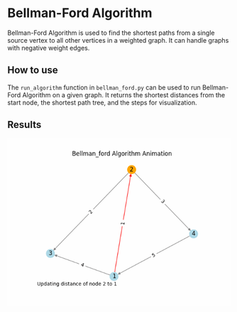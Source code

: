 # Bellman-Ford Algorithm

Bellman-Ford Algorithm is used to find the shortest paths from a single source vertex to all other vertices in a weighted graph. It can handle graphs with negative weight edges.

## How to use

The `run_algorithm` function in `bellman_ford.py` can be used to run Bellman-Ford Algorithm on a given graph. It returns the shortest distances from the start node, the shortest path tree, and the steps for visualization.
 ## Results
![](./bellman_ford_progress.gif)

    
